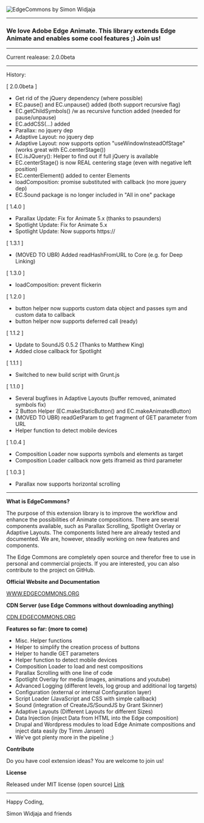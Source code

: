 ![EdgeCommons by Simon Widjaja](http://temp.trendspurt.com/github_live/ec_github_announce.jpg)
***

### We love Adobe Edge Animate. This library extends Edge Animate and enables some cool features ;) Join us!

***

Current realease: 2.0.0beta

***

History:

[ 2.0.0beta ]
+ Get rid of the jQuery dependency (where possible) 
+ EC.pause() and EC.unpause() added (both support recursive flag)
+ EC.getChildSymbols() /w as recursive function added (needed for pause/unpause)
+ EC.addCSS(...) added
+ Parallax: no jquery dep
+ Adaptive Layout: no jquery dep
+ Adaptive Layout: now supports option "useWindowInsteadOfStage" (works great with EC.centerStage())
+ EC.isJQuery(): Helper to find out if full jQuery is available 
+ EC.centerStage() is now REAL centering stage (even with negative left position) 
+ EC.centerElement() added to center Elements
+ loadComposition: promise substituted with callback (no more jquery dep)
+ EC.Sound package is no longer included in "All in one" package

[ 1.4.0 ]
+ Parallax Update: Fix for Animate 5.x (thanks to psaunders)
+ Spotlight Update: Fix for Animate 5.x
+ Spotlight Update: Now supports https://

[ 1.3.1 ]
+ (MOVED TO UBR) Added readHashFromURL to Core (e.g. for Deep Linking)

[ 1.3.0 ]
+ loadComposition: prevent flickerin

[ 1.2.0 ]
+ button helper now supports custom data object and passes sym and custom data to callback
+ button helper now supports deferred call (ready)

[ 1.1.2 ]
+ Update to SoundJS 0.5.2 (Thanks to Matthew King)
+ Added close callback for Spotlight

[ 1.1.1 ]
+ Switched to new build script with Grunt.js

[ 1.1.0 ]
+ Several bugfixes in Adaptive Layouts (buffer removed, animated symbols fix)
+ 2 Button Helper (EC.makeStaticButton() and EC.makeAnimatedButton)
+ (MOVED TO UBR) readGetParam to get fragment of GET parameter from URL
+ Helper function to detect mobile devices

[ 1.0.4 ]
+ Composition Loader now supports symbols and elements as target
+ Composition Loader callback now gets iframeid as third parameter

[ 1.0.3 ]
+ Parallax now supports horizontal scrolling

***

**What is EdgeCommons?**

The purpose of this extension library is to improve the workflow and enhance the possibilities of Animate compositions. There are several components available, such as Parallax Scrolling, Spotlight Overlay or Adaptive Layouts. The components listed here are already tested and documented. We are, however, steadily working on new features and components.

The Edge Commons are completely open source and therefor free to use in personal and commercial projects. If you are interested, you can also contribute to the project on GitHub.

**Official Website and Documentation**

 [WWW.EDGECOMMONS.ORG](http://www.edgecommons.org)
 
**CDN Server (use Edge Commons without downloading anything)**

 [CDN.EDGECOMMONS.ORG](http://cdn.edgecommons.org)

**Features so far: (more to come)**

- Misc. Helper functions
- Helper to simplify the creation process of buttons
- Helper to handle GET parameters
- Helper function to detect mobile devices
- Composition Loader to load and nest compositions
- Parallax Scrolling with one line of code
- Spotlight Overlay for media (images, animations and youtube)
- Advanced Logging (different levels, log group and additional log targets)
- Configuration (external or internal Configuration layer)
- Script Loader (JavaScript and CSS with simple callback)
- Sound (integration of CreateJS/SoundJS by Grant Skinner)
- Adaptive Layouts (Different Layouts for different Sizes)
- Data Injection (inject Data from HTML into the Edge composition)
- Drupal and Wordpress modules to load Edge Animate compositions and inject data easily (by Timm Jansen)
- We've got plenty more in the pipeline ;) 

**Contribute**

Do you have cool extension ideas? You are welcome to join us!

**License**

Released under MIT license (open source)
[Link](http://www.opensource.org/licenses/mit-license.html)

***

Happy Coding,

Simon Widjaja and friends